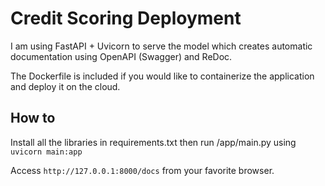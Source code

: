 # Credit Scoring Deployment  

I am using FastAPI + Uvicorn to serve the model which creates automatic
documentation using OpenAPI (Swagger) and ReDoc.

The Dockerfile is included if you would like to containerize the application
and deploy it on the cloud.

## How to

Install all the libraries in requirements.txt then run /app/main.py using `uvicorn main:app`

Access `http://127.0.0.1:8000/docs` from your favorite browser.
